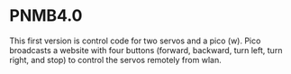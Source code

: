 # PNMB4.0

This first version is control code for two servos and a pico (w). Pico broadcasts a website with four buttons (forward, backward, turn left, turn right, and stop) to control the servos remotely from wlan.
